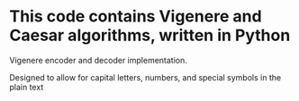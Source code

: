# This code contains Vigenere and Caesar algorithms, written in Python
Vigenere encoder and decoder implementation. 

Designed to allow for capital letters, numbers, and special symbols in the plain text
